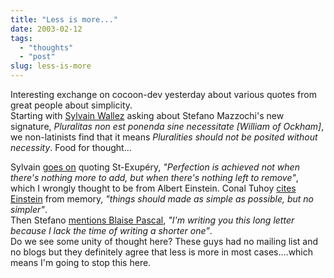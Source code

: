 ```yaml
---
title: "Less is more..."
date: 2003-02-12
tags: 
  - "thoughts"
  - "post"
slug: less-is-more
---
```


Interesting exchange on cocoon-dev yesterday about various quotes from great people about simplicity.  
Starting with [Sylvain Wallez](http://marc.theaimsgroup.com/?l=xml-cocoon-dev&m=104489577206019&w=2) asking about Stefano Mazzochi's new signature, _Pluralitas non est ponenda sine necessitate \[William of Ockham\]_, we non-latinists find that it means _Pluralities should not be posited without necessity_. Food for thought...  

Sylvain [goes on](http://marc.theaimsgroup.com/?l=xml-cocoon-dev&m=104489667407468&w=2) quoting St-Exupéry, _"Perfection is achieved not when there's nothing more to add, but when there's nothing left to remove"_, which I wrongly thought to be from Albert Einstein. Conal Tuhoy [cites Einstein](http://marc.theaimsgroup.com/?l=xml-cocoon-dev&m=104491157229747&w=2) from memory, _"things should made as simple as possible, but no simpler"_.  
Then Stefano [mentions Blaise Pascal](http://marc.theaimsgroup.com/?l=xml-cocoon-dev&m=104490076913680&w=2), _"I'm writing you this long letter because I lack the time of writing a shorter one"_.  
Do we see some unity of thought here? These guys had no mailing list and no blogs but they definitely agree that less is more in most cases....which means I'm going to stop this here.

